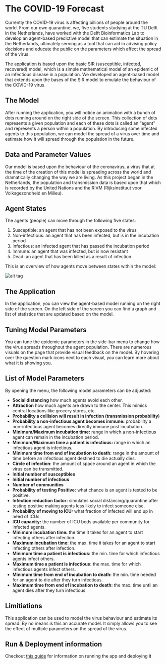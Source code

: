 # The COVID-19 Forecast

Currently the COVID-19 virus is affecting billions of people around the world. From our own quarantine, we, five students studying at the TU Delft in the Netherlands, have worked with the Delft Bioinformatics Lab to develop an agent-based predictive model that can estimate the situation in the Netherlands, ultimately serving as a tool that can aid in advising policy decisions and educate the public on the parameters which affect the spread of the virus.

The application is based upon the basic SIR (susceptible, infected, recovered) model, which is a simple mathematical model of an epidemic of an infectious disease in a population. We developed an agent-based model that extends upon the bases of the SIR model to emulate the behaviour of the COVID-19 virus. 

## The Model
After running the application, you will notice an animation with a bunch of dots running around on the right side of the screen. This collection of dots represents a given population and each of these dots is called an “agent” and represents a person within a population. By introducing some infected agents to this population, we can model the spread of a virus over time and estimate how it will spread through the population in the future.


## Data and Parameter Values

Our model is based upon the behaviour of the coronavirus, a virus that at the time of the creation of this model is spreading across the world and dramatically changing the way we are living. As this project began in the Netherlands, the population and transmission data is based upon that which is recorded by the United Nations and the RIVM (Rijksinstituut voor Volksgezondheid en Milieu).


## Agent States

The agents (people) can move through the following five states:
1. Susceptible: an agent that has not been exposed to the virus
2. Non-infectious: an agent that has been infected, but is in the incubation period
3. Infectious: an infected agent that has passed the incubation period
4. Immune: an agent that was infected, but is now resistant
5. Dead: an agent that has been killed as a result of infection

This is an overview of how agents move between states within the model:

![alt tag](https://gitlab.ewi.tudelft.nl/cse2000-software-project/2019-2020-q4/cluster-6/covid-19-modeling/covid-19-modeling/uploads/a25ad45321221d7dcd05c10b630f00ed/states_diagram.png)

## The Application

In the application, you can view the agent-based model running on the right side of the screen. On the left side of the screen you can find a graph and list of statistics that are updated based on the model.

## Tuning Model Parameters
You can tune the epidemic parameters in the side-bar menu to change how the virus spreads throughout the agent population. There are numerous visuals on the page that provide visual feedback on the model. By hovering over the question mark icons next to each visual, you can learn more about what it is showing you.


## List of Model Parameters

By opening the menu, the following model parameters can be adjusted:

* **Social distancing** how much agents avoid each other.
* **Attraction** how much agents are drawn to the center. This mimics central locations like grocery stores, etc.
* **Probability a collision will result in infection (transmission probability)**
* **Probability a non-infectious agent becomes immune:** probability a non-infectious agent becomes directly immune post incubation.
* **Minimum/Maximum incubation time:** range in which a non-infectious agent can remain in the incubation period.
* **Minimum/Maximum time a patient is infectious:** range in which an infectious agent is infectious.
* **Minimum time from end of incubation to death:** range in the amount of time before an infectious agent destined to die actually dies.
* **Circle of infection:** the amount of space around an agent in which the virus can be transmitted.
* **Initial number of susceptibles**
* **Initial number of infectious**
* **Number of communities**
* **Probability of testing Positive:** what chance is an agent is tested to be positive.
* **Infection reduction factor:** simulates social distancing/quarantine after testing positive making agents less likely to infect someone else.
* **Probability of moving to ICU:** what fraction of infected will end up in need of ICUs.
* **ICU capacity:** the number of ICU beds available per community for infected agents.
* **Minimum incubation time:** the time it takes for an agent to start infecting others after infection.
* **Maximum incubation time:** the max. time it takes for an agent to start infecting others after infection.
* **Minimum time a patient is infectious:** the min. time for which infectious agents infect others.
* **Maximum time a patient is infectious:** the max. time for which infectious agents infect others.
* **Minimum time from end of incubation to death:** the min. time needed for an agent to die after they turn infectious.
* **Maximum time from end of incubation to death:** the max. time until an agent dies after they turn infectious.

## Limitiations

This application can be used to model the virus behaviour and estimate its spread. By no means is this an accurate model. It simply allows you to see the effect of multiple parameters on the spread of the virus.

## Run & Deployment information
Checkout [this guide](./app/README.md) for information on running the app and deploying it

